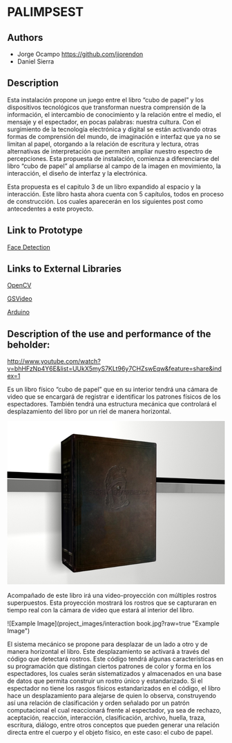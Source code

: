 # PALIMPSEST

## Authors
- Jorge Ocampo https://github.com/jiorendon 
- Daniel Sierra

## Description
Esta instalación propone un juego entre el libro “cubo de papel” y los dispositivos tecnológicos que transforman nuestra comprensión de la información, el intercambio de conocimiento y la relación entre el medio, el mensaje y el espectador, en pocas palabras: nuestra cultura. Con el surgimiento de la tecnología electrónica y digital se están activando otras formas de comprensión del mundo, de imaginación e interfaz que ya no se limitan al papel, otorgando a la relación de escritura y lectura, otras alternativas de interpretación que permiten ampliar nuestro espectro de percepciones. Esta propuesta de instalación, comienza a diferenciarse del libro “cubo de papel” al ampliarse al campo de la imagen en movimiento, la interacción, el diseño de interfaz y la electrónica.  

Esta propuesta es el capitulo 3 de un libro expandido al espacio y la interacción. Este libro hasta ahora cuenta con 5 capítulos, todos en proceso de construcción. Los cuales aparecerán en los siguientes post como antecedentes a este proyecto. 


## Link to Prototype

[Face Detection](https://github.com/jiorendon/JorgeO/tree/master/project_code/FaceDetection "Example Link")


## Links to External Libraries

[OpenCV](http://ubaa.net/shared/processing/opencv/ "OpenCV") 

[GSVideo](http://gsvideo.sourceforge.net/ "GSVideo") 

[Arduino](http://arduino.cc/es/Reference/Libraries#.UzOB4q15Pv0 "Arduino") 


## Description of the use and performance of the beholder:

http://www.youtube.com/watch?v=bhHFzNp4Y6E&list=UUkX5myS7KLt96y7CHZswEqw&feature=share&index=1

Es un libro físico “cubo de papel” que en su interior tendrá una cámara de video que se encargará de registrar e identificar los patrones físicos de los espectadores. También tendrá una estructura mecánica que controlará el desplazamiento del libro por un riel de manera horizontal.

![Example Image](project_images/book_jorgeocampo.jpg?raw=true "Example Image")

Acompañado de este libro irá una video-proyección con múltiples rostros superpuestos. Esta proyección mostrará los rostros que se capturaran en tiempo real con la cámara de video que estará al interior del libro. 


![Example Image](project_images/interaction book.jpg?raw=true "Example Image")

El sistema mecánico se propone para desplazar de un lado a otro y de manera horizontal el libro. Este desplazamiento se activará a través del código que detectará rostros. Este código tendrá algunas características en su programación que distingan ciertos patrones de color y forma en los espectadores, los cuales serán sistematizados y almacenados en una base de datos que permita construir un rostro único y estandarizado. Si el espectador no tiene los rasgos físicos estandarizados en el código, el libro hace un desplazamiento para alejarse de quien lo observa, construyendo así una relación de clasificación y orden señalado por un patrón computacional el cual reaccionará frente al espectador, ya sea de rechazo, aceptación, reacción, interacción, clasificación, archivo, huella, traza, escritura, diálogo, entre otros conceptos que pueden generar una relación directa entre el cuerpo y el objeto físico, en este caso: el cubo de papel. 




